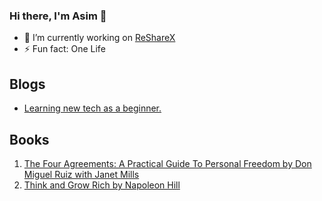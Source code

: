 ### Hi there, I'm Asim 👋

- 🔭 I’m currently working on [ReShareX](https://resharex.herokuapp.com/resource/explore/)
- ⚡ Fun fact: One Life
## Blogs
- [Learning new tech as a beginner.](https://dev.to/alex1the1great/learning-new-tech-as-a-beginners-2gl7)
## Books
1. [The Four Agreements: A Practical Guide To Personal Freedom by Don Miguel Ruiz with Janet Mills](https://en.wikipedia.org/wiki/The_Four_Agreements)
2. [Think and Grow Rich by Napoleon Hill](https://en.wikipedia.org/wiki/Think_and_Grow_Rich)
